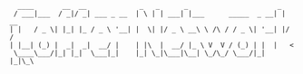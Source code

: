 <!--
**coffer-network/coffer-network** is a ✨ _special_ ✨ repository because its `README.md` (this file) appears on your GitHub profile.

Here are some ideas to get you started:

- 🔭 I’m currently working on ...
- 🌱 I’m currently learning ...
- 👯 I’m looking to collaborate on ...
- 🤔 I’m looking for help with ...
- 💬 Ask me about ...
- 📫 How to reach me: ...
- 😄 Pronouns: ...
- ⚡ Fun fact: ...
-->

```
  ____       __  __             _   _      _                      _
 / ___|___  / _|/ _| ___ _ __  | \ | | ___| |___      _____  _ __| | __
| |   / _ \| |_| |_ / _ \ '__| |  \| |/ _ \ __\ \ /\ / / _ \| '__| |/ /
| |__| (_) |  _|  _|  __/ |    | |\  |  __/ |_ \ V  V / (_) | |  |   <
 \____\___/|_| |_|  \___|_|    |_| \_|\___|\__| \_/\_/ \___/|_|  |_|\_\
                                                                        
```
